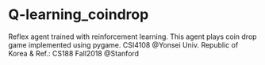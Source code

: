 # Q-learning_coindrop
Reflex agent trained with reinforcement learning. This agent plays coin drop game implemented using pygame. CSI4108 @Yonsei Univ. Republic of Korea & Ref.: CS188 Fall2018 @Stanford
